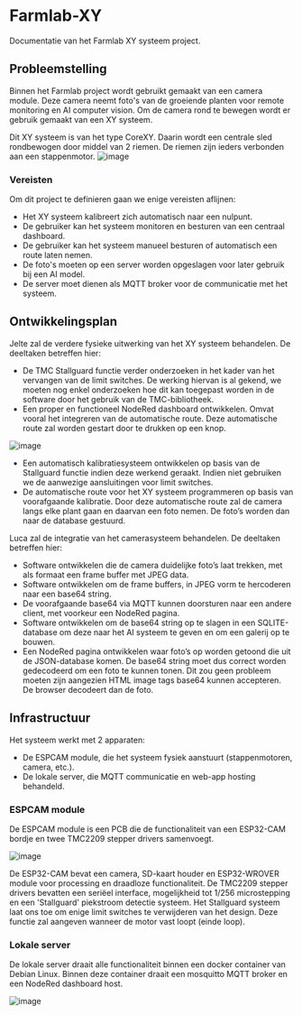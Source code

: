# Farmlab-XY
Documentatie van het Farmlab XY systeem project.

## Probleemstelling
Binnen het Farmlab project wordt gebruikt gemaakt van een camera module. Deze camera neemt foto's van de groeiende planten voor remote monitoring en AI computer vision. Om de camera rond te bewegen wordt er gebruik gemaakt van een XY systeem.

Dit XY systeem is van het type CoreXY. Daarin wordt een centrale sled rondbewogen door middel van 2 riemen. De riemen zijn ieders verbonden aan een stappenmotor.
![image](assets/img/corexy)

### Vereisten
Om dit project te definieren gaan we enige vereisten aflijnen:
 - Het XY systeem kalibreert zich automatisch naar een nulpunt.
 - De gebruiker kan het systeem monitoren en besturen van een centraal dashboard.
 - De gebruiker kan het systeem manueel besturen of automatisch een route laten nemen.
 - De foto's moeten op een server worden opgeslagen voor later gebruik bij een AI model.
 - De server moet dienen als MQTT broker voor de communicatie met het systeem.

## Ontwikkelingsplan
Jelte zal de verdere fysieke uitwerking van het XY systeem behandelen. De deeltaken betreffen hier: 
 - De TMC Stallguard functie verder onderzoeken in het kader van het vervangen van de limit switches. De werking hiervan is al gekend, we moeten nog enkel onderzoeken hoe dit kan toegepast worden in de software door het gebruik van de TMC-bibliotheek. 
 - Een proper en functioneel NodeRed dashboard ontwikkelen. Omvat vooral het integreren van de automatische route. Deze automatische route zal worden gestart door te drukken op een knop.

![image](assets/img/dashboardmockup)

 - Een automatisch kalibratiesysteem ontwikkelen op basis van de Stallguard functie indien deze werkend geraakt. Indien niet gebruiken we de aanwezige aansluitingen voor limit switches.
 - De automatische route voor het XY systeem programmeren op basis van voorafgaande kalibratie. Door deze automatische route zal de camera langs elke plant gaan en daarvan een foto nemen. De foto’s worden dan naar de database gestuurd.


Luca zal de integratie van het camerasysteem behandelen. De deeltaken betreffen hier:
 - Software ontwikkelen die de camera duidelijke foto’s laat trekken, met als formaat een frame buffer met JPEG data.
 - Software ontwikkelen om de frame buffers, in JPEG vorm te hercoderen naar een base64 string.
 - De voorafgaande base64 via MQTT kunnen doorsturen naar een andere client, met voorkeur een NodeRed pagina.
 - Software ontwikkelen om de base64 string op te slagen in een SQLITE-database om deze naar het AI systeem te geven en om een galerij op te bouwen.
 - Een NodeRed pagina ontwikkelen waar foto’s op worden getoond die uit de JSON-database komen. De base64 string moet dus correct worden gedecodeerd om een foto te kunnen tonen. Dit zou geen probleem moeten zijn aangezien HTML image tags base64 kunnen accepteren. De browser decodeert dan de foto.

## Infrastructuur
Het systeem werkt met 2 apparaten: 
 - De ESPCAM module, die het systeem fysiek aanstuurt (stappenmotoren, camera, etc.).
 - De lokale server, die MQTT communicatie en web-app hosting behandeld.

### ESPCAM module
De ESPCAM module is een PCB die de functionaliteit van een ESP32-CAM bordje en twee TMC2209 stepper drivers samenvoegt.

![image](assets/img/pcbdesign)

De ESP32-CAM bevat een camera, SD-kaart houder en ESP32-WROVER module voor processing en draadloze functionaliteit.
De TMC2209 stepper drivers bevatten een seriëel interface, mogelijkheid tot 1/256 microstepping en een 'Stallguard' piekstroom detectie systeem. Het Stallguard systeem laat ons toe om enige limit switches te verwijderen van het design. Deze functie zal aangeven wanneer de motor vast loopt (einde loop).

### Lokale server
De lokale server draait alle functionaliteit binnen een docker container van Debian Linux. Binnen deze container draait een mosquitto MQTT broker en een NodeRed dashboard host.

![image](assets/img/dashboard)